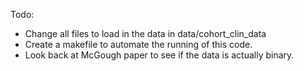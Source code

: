 Todo:

- Change all files to load in the data in data/cohort_clin_data
- Create a makefile to automate the running of this code.
- Look back at McGough paper to see if the data is actually binary.
